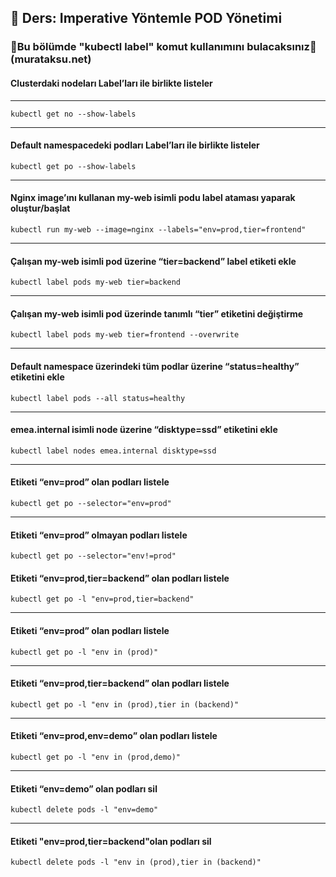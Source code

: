 ## 🧑 Ders: Imperative Yöntemle POD Yönetimi

### 📗Bu bölümde "kubectl label" komut kullanımını bulacaksınız📗(murataksu.net)

#### Clusterdaki nodeları Label’ları ile birlikte listeler
***
```
kubectl get no --show-labels
```
***
#### Default namespacedeki podları Label’ları ile birlikte listeler
```
kubectl get po --show-labels
```
***
#### Nginx image’ını kullanan my-web isimli podu label ataması yaparak oluştur/başlat
```
kubectl run my-web --image=nginx --labels="env=prod,tier=frontend"
```
***
#### Çalışan my-web isimli pod üzerine “tier=backend” label etiketi ekle
```
kubectl label pods my-web tier=backend
```
***
#### Çalışan my-web isimli pod üzerinde tanımlı “tier” etiketini değiştirme
```
kubectl label pods my-web tier=frontend --overwrite
```
***
#### Default namespace üzerindeki tüm podlar üzerine “status=healthy” etiketini ekle
```
kubectl label pods --all status=healthy
```
***
#### emea.internal isimli node üzerine “disktype=ssd” etiketini ekle
```
kubectl label nodes emea.internal disktype=ssd
```
***
#### Etiketi “env=prod” olan podları listele
```
kubectl get po --selector="env=prod"
```
***
#### Etiketi “env=prod” olmayan podları listele
```
kubectl get po --selector="env!=prod"
```
#### Etiketi “env=prod,tier=backend” olan podları listele
```
kubectl get po -l "env=prod,tier=backend"
```
***
#### Etiketi “env=prod” olan podları listele
```
kubectl get po -l "env in (prod)"
```
***
#### Etiketi “env=prod,tier=backend” olan podları listele
```
kubectl get po -l "env in (prod),tier in (backend)"
```
***
#### Etiketi “env=prod,env=demo” olan podları listele
```
kubectl get po -l "env in (prod,demo)"
```
***
#### Etiketi “env=demo” olan podları sil
```
kubectl delete pods -l "env=demo"
```
***
#### Etiketi "env=prod,tier=backend"olan podları sil
```
kubectl delete pods -l "env in (prod),tier in (backend)"
```

